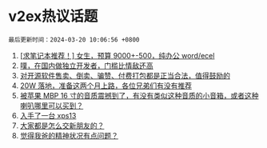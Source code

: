 # v2ex热议话题

`最后更新时间：2024-03-20 10:06:56 +0800`

1. [[求笔记本推荐！] 女生，预算 9000+-500，纯办公 word/ecel](https://www.v2ex.com/t/1024975)
1. [噗，在国内做独立开发者，门槛比情敌还高](https://www.v2ex.com/t/1025007)
1. [对开源软件售卖、倒卖、骗赞、付费打包都是正当合法，值得鼓励的](https://www.v2ex.com/t/1024977)
1. [20W 落地，准备这两个月上路，各位兄弟们有没有推荐](https://www.v2ex.com/t/1024985)
1. [被苹果 MBP 16 寸的音质震撼到了，有没有类似这种音质的小音箱，或者这种喇叭哪里可以买到？](https://www.v2ex.com/t/1025073)
1. [入手了一台 xps13](https://www.v2ex.com/t/1024966)
1. [大家都是怎么交新朋友的？](https://www.v2ex.com/t/1025029)
1. [觉得我爸的精神状况有点问题？](https://www.v2ex.com/t/1025022)

